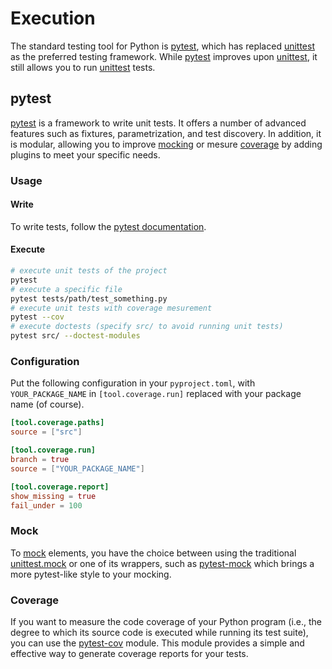 # Execution

The standard testing tool for Python is [pytest](#pytest), which has replaced [unittest](https://docs.python.org/3/library/unittest.html) as the preferred testing framework. While [pytest](https://docs.pytest.org/en/latest/) improves upon [unittest](https://docs.python.org/3/library/unittest.html), it still allows you to run [unittest](https://docs.python.org/3/library/unittest.html) tests.

## pytest

[pytest](https://docs.pytest.org/en/latest/) is a framework to write unit tests. It offers a number of advanced features such as fixtures, parametrization, and test discovery. In addition, it is modular, allowing you to improve [mocking](#mock) or mesure [coverage](#coverage) by adding plugins to meet your specific needs.

### Usage

#### Write

To write tests, follow the [pytest documentation](https://docs.pytest.org/en/latest/).

#### Execute

```sh
# execute unit tests of the project
pytest
# execute a specific file
pytest tests/path/test_something.py
# execute unit tests with coverage mesurement
pytest --cov
# execute doctests (specify src/ to avoid running unit tests)
pytest src/ --doctest-modules
```

### Configuration

Put the following configuration in your `pyproject.toml`, with `YOUR_PACKAGE_NAME` in `[tool.coverage.run]` replaced with your package name (of course).

```toml
[tool.coverage.paths]
source = ["src"]

[tool.coverage.run]
branch = true
source = ["YOUR_PACKAGE_NAME"]

[tool.coverage.report]
show_missing = true
fail_under = 100
```

### Mock

To [mock](https://en.wikipedia.org/wiki/Mock_object) elements, you have the choice between using the traditional [unittest.mock](https://docs.python.org/3/library/unittest.mock.html) or one of its wrappers, such as [pytest-mock](https://pytest-mock.readthedocs.io/en/latest/) which brings a more pytest-like style to your mocking. 

### Coverage

If you want to measure the code coverage of your Python program (i.e., the degree to which its source code is executed while running its test suite), you can use the [pytest-cov](https://pytest-cov.readthedocs.io/en/latest/) module. This module provides a simple and effective way to generate coverage reports for your tests.
